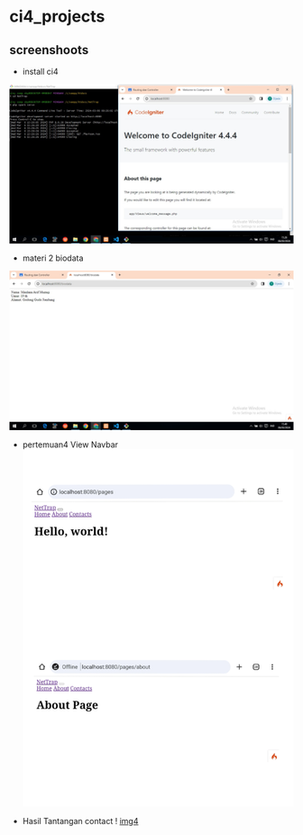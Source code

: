 # ci4_projects

## screenshoots

- install ci4

![img1](screen/02.jpg)

- materi 2 biodata

![img2](screen/03.jpg)

- pertemuan4 View Navbar
![img3](screen/01.jpg)

- Hasil Tantangan contact
! [img4](screen/04.jpg)
